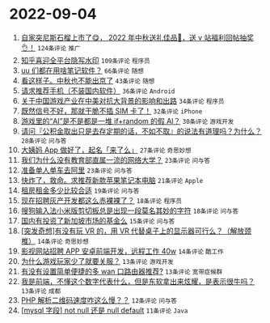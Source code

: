 # 2022-09-04

1. [自家突尼斯石榴上市了😋， 2022 年中秋送礼佳品🧺，送 v 站福利回帖抽奖👌！](https://www.v2ex.com/t/877575) `124条评论` `推广`
1. [知乎喜迎全平台隐写水印](https://www.v2ex.com/t/877614) `109条评论` `程序员`
1. [uu 们都在用啥笔记软件？](https://www.v2ex.com/t/877596) `66条评论` `随想`
1. [看这样子。中秋也不能出京了](https://www.v2ex.com/t/877580) `43条评论` `随想`
1. [请求推荐手机（不装国内软件）](https://www.v2ex.com/t/877597) `36条评论` `Android`
1. [关于中国游戏产业在中美对抗大背景的影响和出路](https://www.v2ex.com/t/877569) `34条评论` `程序员`
1. [既然信号不好，那就干脆不插 SIM 卡了！](https://www.v2ex.com/t/877634) `32条评论` `iPhone`
1. [游戏里的“AI”是不是都是一堆 if+random 的假 AI？](https://www.v2ex.com/t/877616) `30条评论` `游戏开发`
1. [请问『公积金取出只是去存定期的话，不如不取』的说法有道理吗？为什么？](https://www.v2ex.com/t/877559) `28条评论` `问与答`
1. [大姨妈 App 做好了，起名「来了么」](https://www.v2ex.com/t/877610) `27条评论` `奇思妙想`
1. [我们为什么没有教育部直属一流的网络大学？](https://www.v2ex.com/t/877657) `23条评论` `问与答`
1. [准备单人单车去阿里](https://www.v2ex.com/t/877633) `23条评论` `问与答`
1. [快炸了，救命。求推荐新款苹果笔记本电脑](https://www.v2ex.com/t/877574) `21条评论` `Apple`
1. [租房租金多少比较合适](https://www.v2ex.com/t/877585) `19条评论` `问与答`
1. [现在招聘灰产开发都这么赤裸裸了？](https://www.v2ex.com/t/877622) `18条评论` `程序员`
1. [搜狗输入法小米版剪切板总是出现一段莫名其妙的字符](https://www.v2ex.com/t/877561) `18条评论` `问与答`
1. [国内有投资了新加坡市场的基金么](https://www.v2ex.com/t/877577) `15条评论` `问与答`
1. [[突发奇想]有没有玩 VR 的，用 VR 代替桌子上的显示器可行么？（解放颈椎）](https://www.v2ex.com/t/877641) `14条评论` `奇思妙想`
1. [影视网站招聘 APP 安卓前端开发，远程工作 40w](https://www.v2ex.com/t/877623) `14条评论` `酷工作`
1. [为什么游戏玩家少了就要关服？](https://www.v2ex.com/t/877671) `13条评论` `游戏开发`
1. [有没有设置简单便捷的多 wan 口路由器推荐?](https://www.v2ex.com/t/877660) `13条评论` `宽带症候群`
1. [我是前端，不懂这个数字代表什么，但是东软拿出来炫耀，是表示很牛吗？](https://www.v2ex.com/t/877606) `13条评论` `成都`
1. [PHP 解析二维码速度咋这么慢？？](https://www.v2ex.com/t/877598) `12条评论` `问与答`
1. [[mysql 字段] not null 还是 null default](https://www.v2ex.com/t/877652) `11条评论` `Java`
